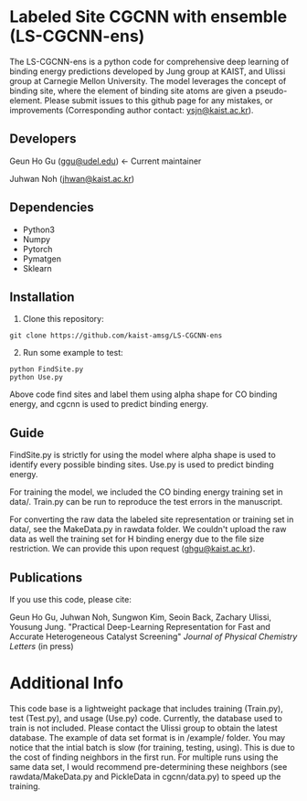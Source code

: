 Labeled Site CGCNN with ensemble (LS-CGCNN-ens)
===========================================
The LS-CGCNN-ens is a python code for comprehensive deep learning of binding energy predictions developed by Jung group at KAIST, and Ulissi group at Carnegie Mellon University. The model leverages the concept of binding site, where the element of binding site atoms are given a pseudo-element. Please submit issues to this github page for any mistakes, or improvements (Corresponding author contact: ysjn@kaist.ac.kr). 

Developers
----------
Geun Ho Gu (ggu@udel.edu) <- Current maintainer

Juhwan Noh (jhwan@kaist.ac.kr)

Dependencies
------------
-  Python3
-  Numpy
-  Pytorch
-  Pymatgen
-  Sklearn

Installation
------------
1. Clone this repository:
```
git clone https://github.com/kaist-amsg/LS-CGCNN-ens
```
2. Run some example to test:
```
python FindSite.py 
python Use.py
```
Above code find sites and label them using alpha shape for CO binding energy, and cgcnn is used to predict binding energy.

Guide
-----

FindSite.py is strictly for using the model where alpha shape is used to identify every possible binding sites. Use.py is used to predict binding energy.

For training the model, we included the CO binding energy training set in data/. Train.py can be run to reproduce the test errors in the manuscript. 

For converting the raw data the labeled site representation or training set in data/, see the MakeData.py in rawdata folder. We couldn't upload the raw data as well the training set for H binding energy due to the file size restriction. We can provide this upon request (ghgu@kaist.ac.kr).

   
Publications
------------
If you use this code, please cite:

Geun Ho Gu, Juhwan Noh, Sungwon Kim, Seoin Back, Zachary Ulissi, Yousung Jung. "Practical Deep-Learning Representation for Fast and Accurate Heterogeneous Catalyst Screening" *Journal of Physical Chemistry Letters* (in press) 


Additional Info
===============
This code base is a lightweight package that includes training (Train.py), test (Test.py), and usage (Use.py) code. Currently, the database used to train is not included. Please contact the Ulissi group to obtain the latest database. The example of data set format is in /example/ folder. You may notice that the intial batch is slow (for training, testing, using). This is due to the cost of finding neighbors in the first run. For multiple runs using the same data set, I would recommend pre-determining these neighbors (see rawdata/MakeData.py and PickleData in cgcnn/data.py) to speed up the training. 
